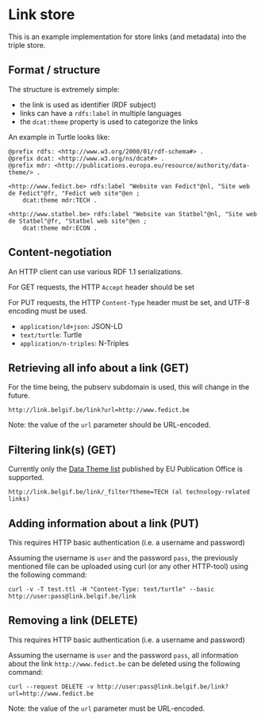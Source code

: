 # Link store

This is an example implementation for store links (and metadata) into the triple store.

## Format / structure

The structure is extremely simple:

 * the link is used as identifier (RDF subject)
 * links can have a `rdfs:label` in multiple languages
 * the `dcat:theme` property is used to categorize the links


An example in Turtle looks like:
```
@prefix rdfs: <http://www.w3.org/2000/01/rdf-schema#> .
@prefix dcat: <http://www.w3.org/ns/dcat#> .
@prefix mdr: <http://publications.europa.eu/resource/authority/data-theme/> .

<http://www.fedict.be> rdfs:label "Website van Fedict"@nl, "Site web de Fedict"@fr, "Fedict web site"@en ;
	dcat:theme mdr:TECH .

<http://www.statbel.be> rdfs:label "Website van Statbel"@nl, "Site web de Statbel"@fr, "Statbel web site"@en ;
	dcat:theme mdr:ECON .
```


## Content-negotiation

An HTTP client can use various  RDF 1.1 serializations.

For GET requests, the HTTP `Accept` header should be set

For PUT requests, the HTTP `Content-Type` header must be set, and UTF-8 encoding must be used.

  * `application/ld+json`: JSON-LD
  * `text/turtle`: Turtle
  * `application/n-triples`: N-Triples

## Retrieving all info about a link (GET)

For the time being, the pubserv subdomain is used, this will change in the future.
```
http://link.belgif.be/link?url=http://www.fedict.be
```
Note: the value of the `url` parameter should be URL-encoded.

## Filtering link(s) (GET)

Currently only the [Data Theme list](http://publications.europa.eu/mdr/resource/authority/data-theme/html/data-theme-eng.html)
published by EU Publication Office is supported.
```
http://link.belgif.be/link/_filter?theme=TECH (al technology-related links)
```

## Adding information about a link (PUT)

This requires HTTP basic authentication (i.e. a username and password)

Assuming the username is `user` and the password `pass`, the previously mentioned
file can be uploaded using curl (or any other HTTP-tool) using the following command: 
```
curl -v -T test.ttl -H "Content-Type: text/turtle" --basic http://user:pass@link.belgif.be/link
```


## Removing a link (DELETE)

This requires HTTP basic authentication (i.e. a username and password)

Assuming the username is `user` and the password `pass`, 
all information about the link `http://www.fedict.be` can be deleted using the following command:

```
curl --request DELETE -v http://user:pass@link.belgif.be/link?url=http://www.fedict.be
```
Note: the value of the `url` parameter must be URL-encoded.

